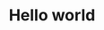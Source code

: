 ---
title: Hello world
published: 2025-10-30
description: This is my first blog.
#image: /content/posts/cover.jpg
tags: [meow]
category: null
draft: false
---
